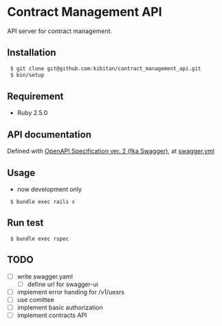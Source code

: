# Contract Management API

API server for contract management.

## Installation

```bash
 $ git clone git@github.com:kibitan/contract_management_api.git
 $ bin/setup
```

## Requirement

 * Ruby 2.5.0

## API documentation

 Defined with [OpenAPI Specification ver. 2 (fka Swagger)](https://github.com/OAI/OpenAPI-Specification/blob/master/versions/2.0.md), at [swagger.yml](config/swagger.yml)


## Usage

 * now development only

```
 $ bundle exec rails s
```

## Run test

```
 $ bundle exec rspec
```

## TODO
 - [ ] write swagger.yaml
   - [ ] define url for swagger-ui
 - [ ] implement error handing for /v1/uesrs
  - [ ] use comittee
 - [ ] implement basic authorization
 - [ ] implement contracts API
